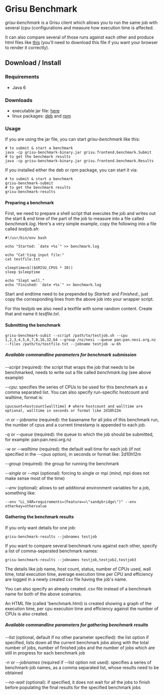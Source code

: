 Grisu Benchmark
================
 
_grisu-benchmark_  is a Grisu client which allows you to run the same job with several (cpu-)configurations and measure how execution time is affected. 

It can also compare several of those runs against each other and produce html files like [this](https://raw.github.com/grisu/grisu-benchmark/develop/example/benchmark.html) (you'll need to download this file if you want your browser to render it correctly).


Download / Install
-------------------

### Requirements

 * Java 6

### Downloads
 * executable jar file: [here](http://code.ceres.auckland.ac.nz/stable-downloads/grisu-benchmark-binary.jar)
 * linux packages: [deb](http://code.ceres.auckland.ac.nz/stable-downloads/grisu-benchmark.deb) and [rpm](http://code.ceres.auckland.ac.nz/stable-downloads/grisu-benchmark.rpm)

### Usage

If you are using the jar file, you can start _grisu-benchmark_ like this:

    # to submit & start a benchmark
    java -cp grisu-benchmark-binary.jar grisu.frontend.benchmark.Submit
    # to get the benchmark results
    java -cp grisu-benchmark-binary.jar grisu.frontend.benchmark.Results
    
    
If you installed either the deb or rpm package, you can start it via:

    # to submit & start a benchmark
    grisu-benchmark-submit
    # to get the benchmark results
    grisu-benchmark-results
    
#### Preparing a benchmark

First, we need to prepare a shell script that executes the job and writes out the start & end time of the part of the job to measure into a file called _benchmark.log_. Here's a very simple example, copy the following into a file called _testjob.sh_:

    #!/usr/bin/env bash 

    echo "Started: `date +%s`" >> benchmark.log

    echo "Cat'ting input file:"
    cat testfile.txt

    sleeptime=$(($GRISU_CPUS * 30))
    sleep $sleeptime

    echo "Slept well."
    echo "Finished: `date +%s`" >> benchmark.log

Start and endtime need to be prepended by _Started:_ and _Finished:_, just copy the corresponding lines from the above job into your wrapper script.

For this testjob we also need a textfile with some random content. Create that and name it _testfile.txt_.

#### Submitting the benchmark

    grisu-benchmark-subit --script /path/to/testjob.sh --cpu 1,2,3,4,5,6,7,8,16,32,64 --group /nz/nesi --queue pan:pan.nesi.org.nz --files /path/to/testfile.txt --jobname testjob -w 6h

##### Available commandline parameters for benchmark submission

_--script_ (required):
the script that wraps the job that needs to be benchmarked, needs to write out a file called _benchmark.log_ (see above example)

_--cpu_:
specifies the series of CPUs to be used for this benchmark as a comma separated list. You can also specify run-specific hostcount and walltime, format is: 

    cpucount=hostcount[walltime] # where hostcount and walltime are optional, walltime in seconds or format like 2d10h22m

_-n_ or _--jobname_ (required):
the basename for all jobs of this benchmark run, the number of cpus and a current timestamp is appended to each job.

_-q_ or _--queue_ (required):
the queue to which the job should be submitted, for example: pan:pan.nesi.org.nz

_-w_ or _--walltime_ (required):
the default wall time for each job (if not specified in the --cpus option), in seconds or format like: 2d10h12m

_--group_ (required):
the group for running the benchmark

_--single_ or _--mpi_ (optional):
forcing to single or mpi (mind, mpi does not make sense most of the time)

_--env_ (optional):
allows to set additional environment variables for a job, something like: 

    --env "LL_VAR=requirements=(Feature==\"sandybridge\")" --env otherkey=othervalue

#### Gathering the benchmark results

If you only want details for one job:

    grisu-benchmark-results --jobnames testjob
    
If you want to compare several benchmark runs against each other, specify a list of comma-seperated benchmark names:

    grisu-benchmark-results --jobnames testjob,testjob2,testjob3
    
The details like job name, host count, status, number of CPUs used, wall time, total execution time, average execution time per CPU and efficiency are logged in a newly created csv file having the job's name.
    
You can also specify an already created .csv file instead of a benchmark name for both of the above scenarios.

An HTML file (called 'benchmark.html) is created showing a graph of the execution time, per cpu execution time and efficiency against the number of CPUs is also created.

##### Available commandline parameters for gathering benchmark results

_--list_ (optional, default if no other parameter specified): 
the list option if specified, lists down all the current benchmark jobs along with the total number of jobs, number of finished jobs and the number of jobs which are still in progress for each benchmark job

_-n_ or _--jobnames_ (required if --list option not used): 
specifies a series of benchmark-job names, as a comma separated list, whose results need to be obtained

_--no-wait_ (optional): 
if specified, it does not wait for all the jobs to finish before populating the final results for the specified benchmark jobs

